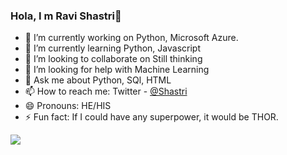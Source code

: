 ### Hola, I m Ravi Shastri👋

 
- 🔭 I’m currently working on Python, Microsoft Azure.
- 🌱 I’m currently learning Python, Javascript
- 👯 I’m looking to collaborate on Still thinking
- 🤔 I’m looking for help with Machine Learning
- 💬 Ask me about Python, SQl, HTML
- 📫 How to reach me: Twitter - [@Shastri](https://twitter.com/ravisha15749806)
- 😄 Pronouns: HE/HIS
- ⚡ Fun fact: If I could have any superpower, it would be THOR.

<img src ="https://github-readme-stats.vercel.app/api?username=ravishastri9&&show_icons=true&title_color=ffffff&icon_color=bb2acf&text_color=FFFFFF&bg_color=000000">
 
